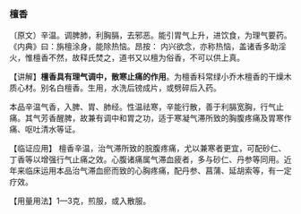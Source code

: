 ### 檀香

〔原文）辛温。调脾肺，利胸膈，去邪恶。能引胃气上升，进饮食，为理气要药。 《内典》曰：旃檀涂身，能除热恼。昂按： 内兴欲念，亦称热恼，盖诸香多助淫火，惟檀香不然，故释氏焚之，道书又以檀为俗香，不可以供上真。

【讲解】**檀香具有理气调中，散寒止痛的作用**。为檀香科常绿小乔木檀香的干燥木质心材。别名白檀香。生用，水洗后镑成片，或劈碎后入药。

本品辛温气香，入脾、胃、肺经。性温祛寒，辛能行散，善于利膈宽胸，行气止痛。其气芳香醒脾，故兼有调中和胃之功，适于寒凝气滞所致的胸腹疼痛及胃寒作痛、呕吐清水等证。

【临证应用】 檀香辛温，治气滞所致的脘腹疼痛，尤以兼寒者更宜，可配砂仁、丁香等以增强行气止痛之效。心腹诸痛属气滞血疲者，多与砂仁、丹参等同用。近年来临床运用本品治气滞血瘀而致的心胸疼痛，配丹参、菖蒲、延胡索等，有一定疗效。

【用量用法】1—3克，煎服，或入散服。
